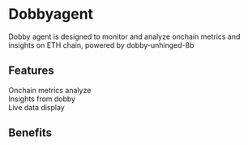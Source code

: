 # Dobbyagent
Dobby agent is designed to monitor and analyze onchain metrics and insights on ETH chain, powered by dobby-unhinged-8b

## Features
Onchain metrics analyze<br> 
Insights from dobby<br> 
Live data display<br>

## Benefits
